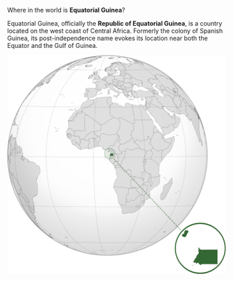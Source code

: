 Where in the world is **Equatorial Guinea**?
<!--question-->
Equatorial Guinea, officially the **Republic of Equatorial Guinea**, is a country located on the west coast of Central Africa. Formerly the colony of Spanish Guinea, its post-independence name evokes its location near both the Equator and the Gulf of Guinea.

![Map of Equatorial Guinea](images/GNQ_orthographic.svg)